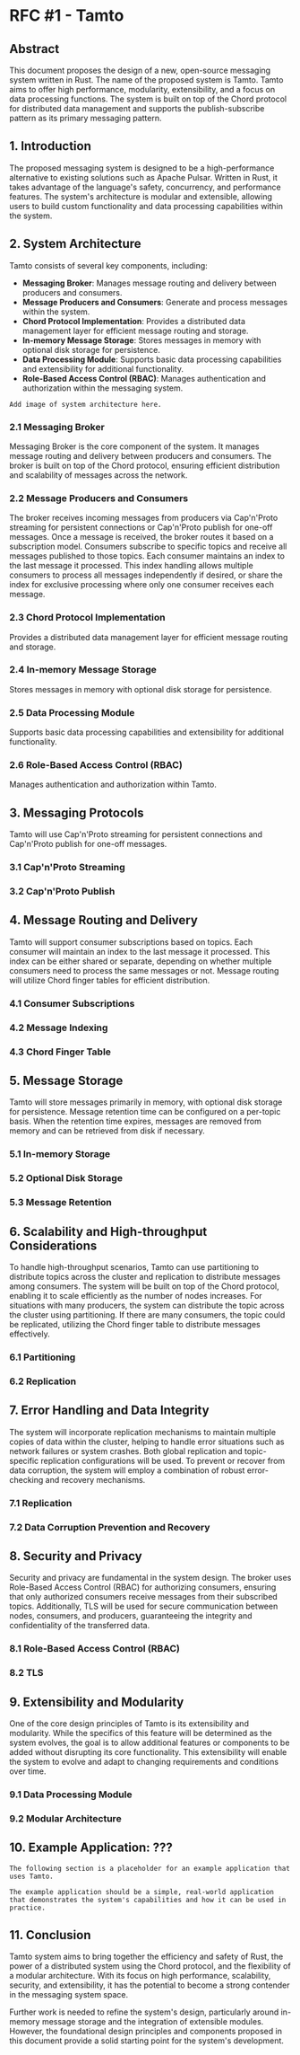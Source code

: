 # RFC #1 - Tamto

## Abstract

This document proposes the design of a new, open-source messaging system written in Rust. The name of the proposed system is Tamto.
Tamto aims to offer high performance, modularity, extensibility, and a focus on data processing functions. The system is built on top of the Chord protocol for distributed data management and supports the publish-subscribe pattern as its primary messaging pattern.

<!-- toc -->

## 1. Introduction

The proposed messaging system is designed to be a high-performance alternative to existing solutions such as Apache Pulsar. Written in Rust, it takes advantage of the language's safety, concurrency, and performance features. The system's architecture is modular and extensible, allowing users to build custom functionality and data processing capabilities within the system.

## 2. System Architecture

Tamto consists of several key components, including:

 - **Messaging Broker**: Manages message routing and delivery between producers and consumers.
 - **Message Producers and Consumers**: Generate and process messages within the system.
 - **Chord Protocol Implementation**: Provides a distributed data management layer for efficient message routing and storage.
 - **In-memory Message Storage**: Stores messages in memory with optional disk storage for persistence.
 - **Data Processing Module**: Supports basic data processing capabilities and extensibility for additional functionality.
 - **Role-Based Access Control (RBAC)**: Manages authentication and authorization within the messaging system.

~~~admonish warning title="TODO"
Add image of system architecture here.
~~~

### 2.1 Messaging Broker

Messaging Broker is the core component of the system. It manages message routing and delivery between producers and consumers. The broker is built on top of the Chord protocol, ensuring efficient distribution and scalability of messages across the network.

### 2.2 Message Producers and Consumers

The broker receives incoming messages from producers via Cap'n'Proto streaming for persistent connections or Cap'n'Proto publish for one-off messages. Once a message is received, the broker routes it based on a subscription model. Consumers subscribe to specific topics and receive all messages published to those topics. Each consumer maintains an index to the last message it processed. This index handling allows multiple consumers to process all messages independently if desired, or share the index for exclusive processing where only one consumer receives each message.

### 2.3 Chord Protocol Implementation

Provides a distributed data management layer for efficient message routing and storage.

### 2.4 In-memory Message Storage

Stores messages in memory with optional disk storage for persistence.

### 2.5 Data Processing Module

Supports basic data processing capabilities and extensibility for additional functionality.

### 2.6 Role-Based Access Control (RBAC)

Manages authentication and authorization within Tamto.


## 3. Messaging Protocols
Tamto will use Cap'n'Proto streaming for persistent connections and Cap'n'Proto publish for one-off messages.

### 3.1 Cap'n'Proto Streaming

### 3.2 Cap'n'Proto Publish

## 4. Message Routing and Delivery
Tamto will support consumer subscriptions based on topics. Each consumer will maintain an index to the last message it processed. This index can be either shared or separate, depending on whether multiple consumers need to process the same messages or not. Message routing will utilize Chord finger tables for efficient distribution.

### 4.1 Consumer Subscriptions

### 4.2 Message Indexing

### 4.3 Chord Finger Table

## 5. Message Storage
Tamto will store messages primarily in memory, with optional disk storage for persistence. Message retention time can be configured on a per-topic basis. When the retention time expires, messages are removed from memory and can be retrieved from disk if necessary.

### 5.1 In-memory Storage

### 5.2 Optional Disk Storage

### 5.3 Message Retention

## 6. Scalability and High-throughput Considerations
To handle high-throughput scenarios, Tamto can use partitioning to distribute topics across the cluster and replication to distribute messages among consumers. The system will be built on top of the Chord protocol, enabling it to scale efficiently as the number of nodes increases. For situations with many producers, the system can distribute the topic across the cluster using partitioning. If there are many consumers, the topic could be replicated, utilizing the Chord finger table to distribute messages effectively.

### 6.1 Partitioning

### 6.2 Replication

## 7. Error Handling and Data Integrity
The system will incorporate replication mechanisms to maintain multiple copies of data within the cluster, helping to handle error situations such as network failures or system crashes. Both global replication and topic-specific replication configurations will be used. To prevent or recover from data corruption, the system will employ a combination of robust error-checking and recovery mechanisms.

### 7.1 Replication

### 7.2 Data Corruption Prevention and Recovery

## 8. Security and Privacy
Security and privacy are fundamental in the system design. The broker uses Role-Based Access Control (RBAC) for authorizing consumers, ensuring that only authorized consumers receive messages from their subscribed topics. Additionally, TLS will be used for secure communication between nodes, consumers, and producers, guaranteeing the integrity and confidentiality of the transferred data.

### 8.1 Role-Based Access Control (RBAC)

### 8.2 TLS

## 9. Extensibility and Modularity
One of the core design principles of Tamto is its extensibility and modularity. While the specifics of this feature will be determined as the system evolves, the goal is to allow additional features or components to be added without disrupting its core functionality. This extensibility will enable the system to evolve and adapt to changing requirements and conditions over time.

### 9.1 Data Processing Module

### 9.2 Modular Architecture

## 10. Example Application: ???

~~~admonish warning title="TODO"
The following section is a placeholder for an example application that uses Tamto.

The example application should be a simple, real-world application that demonstrates the system's capabilities and how it can be used in practice.
~~~

## 11. Conclusion
Tamto system aims to bring together the efficiency and safety of Rust, the power of a distributed system using the Chord protocol, and the flexibility of a modular architecture. With its focus on high performance, scalability, security, and extensibility, it has the potential to become a strong contender in the messaging system space.

Further work is needed to refine the system's design, particularly around in-memory message storage and the integration of extensible modules. However, the foundational design principles and components proposed in this document provide a solid starting point for the system's development.